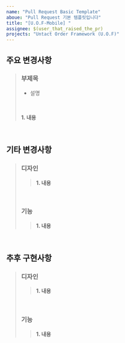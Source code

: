 ```yaml
---
name: "Pull Request Basic Template"
aboue: "Pull Request 기본 템플릿입니다"
title: "[U.O.F-Mobile] "
assignee: $(user_that_raised_the_pr)
projects: "Untact Order Framework (U.O.F)"
---
```


## 주요 변경사항
> ### 부제목
> - 설명
> <br>
>
> **1. 내용**
> 
<br>

## 기타 변경사항
> ### 디자인
>> **1. 내용**
> <br>
>
> ### 기능
>> **1. 내용**
<br>

## 추후 구현사항
> ### 디자인
>> **1. 내용**
> <br>
>
> ### 기능
>> **1. 내용**
